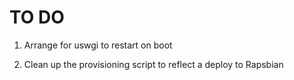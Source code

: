 # TO DO

1. Arrange for uswgi to restart on boot

1. Clean up the provisioning script to reflect a deploy to Rapsbian

